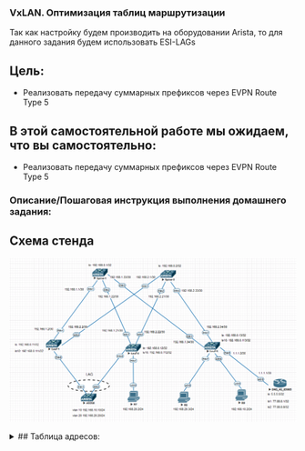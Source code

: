 ### VxLAN. Оптимизация таблиц маршрутизации

 Так как настройку будем производить на оборудовании Arista, то для данного задания будем использовать ESI-LAGs 
  
## Цель:

- Реализовать передачу суммарных префиксов через EVPN Route Type 5
  

## В этой самостоятельной работе мы ожидаем, что вы самостоятельно:
  
- Реализовать передачу суммарных префиксов через EVPN Route Type 5

### Описание/Пошаговая инструкция выполнения домашнего задания:




## Схема стенда 
![img_1.png](img_1.PNG)

<details>

<summary> ## Таблица адресов: </summary>

| Device  | Interface | IP Address   | Subnet Mask     | Default Gateway |
|---------|-----------|--------------|-----------------|-----------------|
| Spine 1 | lo        | 192.168.0.1  | 255.255.255.255 |                 |
|         | E1/1      | 192.168.1.1  | 255.255.255.252 |                 |
|         | E1/2      | 192.168.1.21 | 255.255.255.252 |                 |
|         | E1/3      | 192.168.1.33 | 255.255.255.252 |                 |
| Spine 1 | lo        | 192.168.0.2  | 255.255.255.255 |                 |
|         | E1/1      | 192.168.2.1  | 255.255.255.252 |                 |
|         | E1/2      | 192.168.2.21 | 255.255.255.252 |                 |
|         | E1/3      | 192.168.2.33 | 255.255.255.252 |                 |
| Leaf 1  | lo        | 192.168.0.11 | 255.255.255.255 |                 |
|         | lo10      | 192.168.0.111| 255.255.255.255 |                 |
|         | E1/1      | 192.168.1.2  | 255.255.255.252 |                 |
|         | E1/2      | 192.168.2.2  | 255.255.255.252 |                 |
| Leaf 2  | lo        | 192.168.0.12 | 255.255.255.255 |                 |
|         | lo10      | 192.168.0.112| 255.255.255.255 |                 |
|         | E1/1      | 192.168.1.22 | 255.255.255.252 |                 |
|         | E1/2      | 192.168.2.22 | 255.255.255.252 |                 |
|         | E1/7      | 192.168.20.1 | 255.255.255.252 |                 |
| Leaf 3  | lo        | 192.168.0.13 | 255.255.255.252 |                 |
|         | lo10      | 192.168.0.113| 255.255.255.252 |                 |
|         | E1/1      | 192.168.1.34 | 255.255.255.252 |                 |
|         | E1/2      | 192.168.2.34 | 255.255.255.255 |                 |
|         | E1/7      | 192.168.20.1 | 255.255.255.0   |                 |
|         | E1/8      | 192.168.10.1 | 255.255.255.0   |                 |
|         | E1/5      | 1.1.1.2      | 255.255.255.252 |                 |
| vEOS6   | vlan 10   | 192.168.10.10| 255.255.255.0   | 192.168.10.1    |
|         | vlan 20   | 192.168.20.20| 255.255.255.0   | 192.168.20.1    |
| R7      | eth0/0    | 192.168.20.2 | 255.255.255.0   | 192.168.20.1    |
| R8      | eth0/0    | 192.168.20.3 | 255.255.255.0   | 192.168.20.1    |
| R9      | eth0/0    | 192.168.10.2 | 255.255.255.0   | 192.168.10.1    |
| DNS     | lo        | 5.5.5.5      | 255.255.255.255 |                 |
|         | lo1       | 77.88.8.1    | 255.255.255.255 |                 |
|         | lo2       | 77.88.8.8    | 255.255.255.255 |                 |
|         | eth0/0    | 1.1.1.2      | 255.255.255.252 |                 |


<details>

### [Файлы конфигураций устройст и сама работа выполненная в EVE-NG ](https://github.com/niknav83/Data_center_network_design/tree/main/labs/lab07/configs)

В данной работе применялса образ Arista (vEOS, EOS-4.21.1.1F) 

Логин: admin 

## Приступаем к настрйке сети:

### Настроим интерфейсы, IP адреса и OSPF на всех устройствах Underlay-сети.

<details>

<summary> Конфигурация интерфейсов и OSPF для Spine-1: </summary>

```


```
</details>


<details>

<summary>Конфигурация интерфейсов и OSPF для Spine-2: </summary>

```


```
</details>


<details>

<summary> Конфигурация интерфейсов и OSPF для Leaf-1: </summary>

```


```
</details>


<details>

<summary> Конфигурация интерфейсов и OSPF для Leaf-2: </summary>

```


```
</details>


<details>

<summary> Конфигурация интерфейсов и OSPF для Leaf-3: </summary>

```

```
</details>


### Далее на всех устройствах произведем необходимые настройки.



```

 Конфигурация для Spine-2:

```

```

 Конфигурация для Leaf-1:

```


```
 Конфигурация для Leaf-2:

```

```

 Конфигурация для Leaf-3:

```

```

 Конфигурация для DNS:

```

```

### Проверка работоспособности EVPN / VxLAN. Проверяем соседство по L2VPN между устройствами и таблицу маршрутизации. На LEAF-коммутаторах проверяем также NVE Peers:


<details>
  
<summary>Вывод команд для Spine-1 :</summary>

```

```
```


```
</details>

<details>
  
<summary>Вывод команд для Spine-2 :</summary>

```

```
```


```
</details>

<details>
  
<summary>Вывод команд для Leaf-1 :</summary>

```

```
```



```
```

```
```

```
```

```

</details>

<details>
  
<summary>Вывод команд для Leaf-2 :</summary>

```


```
```


```
```

```
```

```
```

```
</details>

<details>
  
<summary>Вывод команд для Leaf-3 :</summary>

```

```
```


  

```
```


```
</details>


<details>
<summary>Вывод команд для vEOS6 :</summary>

```

```
```

```
```

```

</details>
